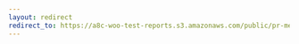 ```yaml
---
layout: redirect
redirect_to: https://a8c-woo-test-reports.s3.amazonaws.com/public/pr-merge/44783/api/index.html
---
```

